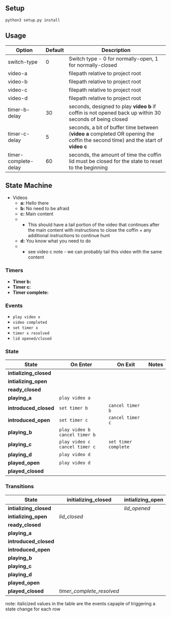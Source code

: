 ## Setup ##
`python3 setup.py install`

## Usage ##

| Option | Default | Description |
| --- | --- | --- |
| switch-type | 0 | Switch type - 0 for normally-open, 1 for normally-closed |
| video-a | | filepath relative to project root |
| video-b | | filepath relative to project root |
| video-c | | filepath relative to project root |
| video-d | | filepath relative to project root |
| timer-b-delay | 30 | seconds, designed to play **video b** if coffin is not opened back up within 30 seconds of being closed |
| timer-c-delay | 5 | seconds, a bit of buffer time between (**video a** completed OR opening the coffin the second time) and the start of **video c** |
| timer-complete-delay | 60 | seconds, the amount of time the coffin lid must be closed for the state to reset to the beginning |

## State Machine ##
* Videos
  * **a:** Hello there 
  * **b:** No need to be afraid
  * **c:** Main content 
  * * This should have a tail portion of the video that continues after the main content with instructions to close the coffin + any additional instructions to continue hunt
  * **d:** You know what you need to do
  * * see video c note - we can probably tail this video with the same content
  
### Timers ###
* **Timer b:**
* **Timer c:**
* **Timer complete:**

### Events ###
* `play video x`
* `video completed`
* `set timer x`
* `timer x resolved`
* `lid opened/closed`

### State ###
| State | On Enter | On Exit | Notes |
| --- | --- | --- | --- |
| **intializing_closed** | |
| **intializing_open** | 
| **ready_closed** | | | 
| **playing_a** | `play video a` | |
| **introduced_closed** | `set timer b` | `cancel timer b` |
| **introduced_open** | `set timer c` | `cancel timer c` |
| **playing_b** | `play video b` `cancel timer b` | 
| **playing_c** | `play video c` `cancel timer c` | `set timer complete` |
| **playing_d** | `play video d` | 
| **played_open** | `play video d` | 
| **played_closed** | | |

 ### Transitions ###
| State | initializing_closed | intializing_open | ready_closed | playing_a | introduced_closed | introduced_open | playing_b | playing_c | playing_d | played_open | played_closed |
| --- | --- | --- | --- | --- | --- | --- | --- | --- | --- | --- | --- |
| **intializing_closed** | | *lid_opened* | *intitialized_closed* | | | | | | | | | | 
| **intializing_open** | *lid_closed* | | | *intitialized_open* | | | | | | | | | 
| **ready_closed** | | | | *lid_opened* | | | | | | | | |
| **playing_a** | | | | | *lid_closed* | *video_completed* | | | | | | 
| **introduced_closed** | | | | | | *lid_opened* | *timer\_b\_resolved* | | | | | 
| **introduced_open** | | | | | *lid_closed* | | | *timer\_c\_resolved* | | | | 
| **playing_b** | | | | | *lid_closed* | *lid_open* | | | | | | 
| **playing_c** | | | | | *lid_closed* | | | | | *video_completed* | | 
| **playing_d** | | | | | | | | |  | *video_completed* | *lid_close* |
| **played_open** | | | | | | | | | | | *lid_close* |
| **played_closed** | *timer\_complete\_resolved*| | | | | | | | *lid_opened* | | |

note: italicized values in the table are the events capaple of triggering a state change for each row



